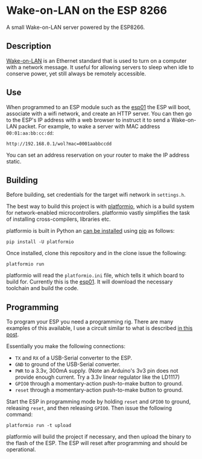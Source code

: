 # Wake-on-LAN on the ESP 8266
A small Wake-on-LAN server powered by the ESP8266.

## Description
[Wake-on-LAN](https://en.wikipedia.org/wiki/Wake-on-LAN) is an Ethernet standard that is used to turn on a computer with a network message. It useful for allowing servers to sleep when idle to conserve power, yet still always be remotely accessible.

## Use
When programmed to an ESP module such as the [esp01](http://esp8266.co.uk/modules/esp-01/) the ESP will boot, associate with a wifi network, and create an HTTP server. You can then go to the ESP's IP address with a web browser to instruct it to send a Wake-on-LAN packet. For example, to wake a server with MAC address `00:01:aa:bb:cc:dd`:

    http://192.168.0.1/wol?mac=0001aabbccdd

You can set an address reservation on your router to make the IP address static.

## Building
Before building, set credentials for the target wifi network in `settings.h`.

The best way to build this project is with [platformio](http://platformio.org/), which is a build system for network-enabled microcontrollers. platformio vastly simplifies the task of installing cross-compilers, libraries etc.

platformio is built in Python an [can be installed](http://docs.platformio.org/en/latest/installation.html) using [pip](https://pip.pypa.io/en/stable/installing/) as follows:

    pip install -U platformio

Once installed, clone this repository and in the clone issue the following:

    platformio run

platformio will read the `platformio.ini` file, which tells it which board to build for. Currently this is the [esp01](http://esp8266.co.uk/modules/esp-01/). It will download the necessary toolchain and build the code.

## Programming
To program your ESP you need a programming rig. There are many examples of this available, I use a circuit similar to what is described [in this post](http://www.whatimade.today/esp8266-easiest-way-to-program-so-far/).

Essentially you make the following connections:

* `TX` and `RX` of a USB-Serial converter to the ESP.
* `GND` to ground of the USB-Serial converter.
* `PWR` to a 3.3v, 300mA supply. (Note an Arduino's 3v3 pin does not provide enough current. Try a 3.3v linear regulator like the LD1117)
* `GPIO0` through a momentary-action push-to-make button to ground.
* `reset` through a momentary-action push-to-make button to ground.

Start the ESP in programming  mode by holding `reset` and `GPIO0` to ground, releasing `reset`, and then releasing `GPIO0`. Then issue the following command:

    platformio run -t upload

platformio will build the project if necessary, and then upload the binary to the flash of the ESP. The ESP will reset after programming and should be operational.
